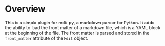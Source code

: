 # Overview

This is a simple plugin for mdit-py, a markdown parser for Python. It adds the
ability to load the front matter of a markdown file, which is a YAML block at the
beginning of the file. The front matter is parsed and stored in the `front_matter`
attribute of the `Mdit` object.


